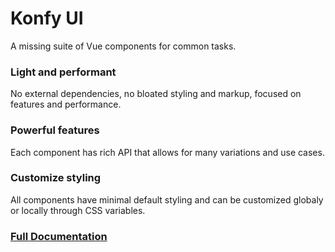 # Konfy UI
A missing suite of Vue components for common tasks.

### Light and performant
No external dependencies, no bloated styling and markup, focused on features and performance.

### Powerful features
Each component has rich API that allows for many variations and use cases.

### Customize styling
All components have minimal default styling and can be customized globaly or locally through CSS variables.

### [Full Documentation](https://konfy-ui.netlify.com/)